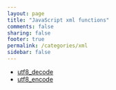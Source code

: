 ```yaml
---
layout: page
title: "JavaScript xml functions"
comments: false
sharing: false
footer: true
permalink: /categories/xml
sidebar: false
---
```

<!-- Generated by Rakefile:build -->

 - [utf8_decode](/functions/utf8_decode)
 - [utf8_encode](/functions/utf8_encode)
